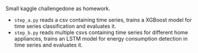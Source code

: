 Small kaggle challengedone as homework.
- ```step_a.py``` reads a csv containing time series, trains a XGBoost model for time series classification and evaluates it.
- ```step_b.py``` reads multiple csvs containing time series for different home appliances, trains an LSTM model for energy consumption detection in time series and evaluates it.
